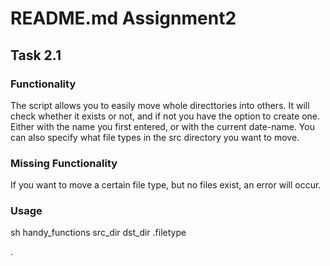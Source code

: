 
# README.md Assignment2 

## Task 2.1


### Functionality

The script allows you to easily move whole directtories into others. It will check whether it exists or not, and if not you have the option to create one. Either with the name you first entered, or with the current date-name.
You can also specify what file types in the src directory you want to move.

### Missing Functionality

If you want to move a certain file type, but no files exist, an error will occur. 

### Usage

sh handy_functions src_dir dst_dir .filetype


.
